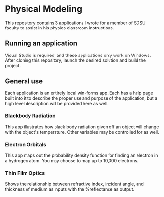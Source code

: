 # Physical Modeling

This repository contains 3 applications I wrote for a member of SDSU faculty to
assist in his physics classroom instructions.

## Running an application
Visual Studio is required, and these applications only work on Windows. After
cloning this repository, launch the desired solution and build the project.

## General use
Each application is an entirely local win-forms app. Each has a help page built
into it to describe the proper use and purpose of the application, but a high
level description will be provided here as well.

### Blackbody Radiation
This app illustrates how black body radiation given off an object will change
with the object's temperature. Other variables may be controlled for as well.

### Electron Orbitals
This app maps out the probability density function for finding an electron in
a hydrogen atom. You may choose to map up to 10,000 electrons.

### Thin Film Optics
Shows the relationship between refractive index, incident angle, and thickness
of medium as inputs with the %reflectance as output.
